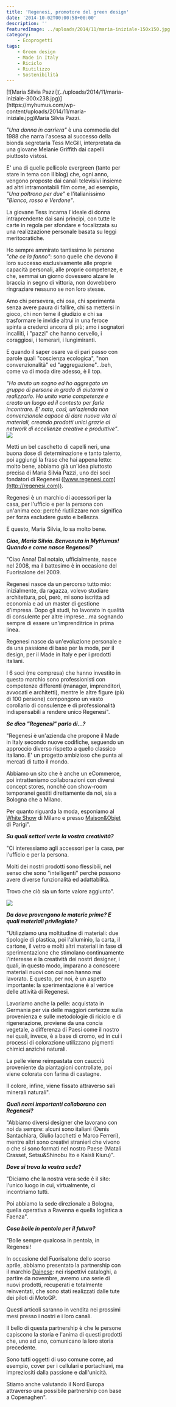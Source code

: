 ```yaml
---
title: 'Regenesi, promotore del green design'
date: '2014-10-02T00:00:58+00:00'
description: ''
featuredImage: ../uploads/2014/11/maria-iniziale-150x150.jpg
category:
    - Ecoprogetti
tags:
    - Green design
    - Made in Italy
    - Riciclo
    - Riutilizzo
    - Sostenibilità
---
```



<div class="wp-caption alignright" id="attachment_153" style="width: 310px">[![Maria Silvia Pazzi](../uploads/2014/11/maria-iniziale-300x238.jpg)](https://myhumus.com/wp-content/uploads/2014/11/maria-iniziale.jpg)Maria Silvia Pazzi.

*"Una donna in carriera"* è una commedia del 1988 che narra l'ascesa al successo della bionda segretaria Tess McGill, interpretata da una giovane Melanie Griffith dai capelli piuttosto vistosi.

E' una di quelle pellicole evergreen (tanto per stare in tema con il blog) che, ogni anno, vengono proposte dai canali televisivi insieme ad altri intramontabili film come, ad esempio, *"Una poltrona per due"* e l'italianissimo *"Bianco, rosso e Verdone"*.

La giovane Tess incarna l'ideale di donna intraprendente dai sani principi, con tutte le carte in regola per sfondare e focalizzata su una realizzazione personale basata su leggi meritocratiche.

Ho sempre ammirato tantissimo le persone *"che ce la fanno"*: sono quelle che devono il loro successo esclusivamente alle proprie capacità personali, alle proprie competenze, e che, semmai un giorno dovessero alzare le braccia in segno di vittoria, non dovrebbero ringraziare nessuno se non loro stesse.

Amo chi persevera, chi osa, chi sperimenta senza avere paura di fallire, chi sa mettersi in gioco, chi non teme il giudizio e chi sa trasformare le invidie altrui in una feroce spinta a crederci ancora di più; amo i sognatori incalliti, i "pazzi" che hanno cervello, i coraggiosi, i temerari, i lungimiranti.

E quando il saper osare va di pari passo con parole quali "coscienza ecologica", "non convenzionalità" ed "aggregazione"...beh, come va di moda dire adesso, è il top.

*"Ho avuto un sogno ed ho aggregato un gruppo di persone in grado di aiutarmi a realizzarlo. Ho unito varie competenze e creato un luogo ed il contesto per farle incontrare. E' nata, così, un'azienda non convenzionale capace di dare nuova vita ai materiali, creando prodotti unici grazie al network di eccellenze creative e produttive"*.[![](../uploads/2014/11/logo1-300x88.jpg)](https://myhumus.com/wp-content/uploads/2014/11/logo1.jpg)

Metti un bel caschetto di capelli neri, una buona dose di determinazione e tanto talento, poi aggiungi la frase che hai appena letto: molto bene, abbiamo già un'idea piuttosto precisa di Maria Silvia Pazzi, uno dei soci fondatori di Regenesi ([www.regenesi.com](http://regenesi.com)).

Regenesi è un marchio di accessori per la casa, per l'ufficio e per la persona con un'anima eco: perché riutilizzare non significa per forza escludere gusto e bellezza.

E questo, Maria Silvia, lo sa molto bene.

***Ciao, Maria Silvia. Benvenuta in MyHumus! Quando e come nasce Regenesi?***

"Ciao Anna! Dal notaio, ufficialmente, nasce nel 2008, ma il battesimo è in occasione del Fuorisalone del 2009.

Regenesi nasce da un percorso tutto mio: inizialmente, da ragazza, volevo studiare architettura, poi, però, mi sono iscritta ad economia e ad un master di gestione d'impresa. Dopo gli studi, ho lavorato in qualità di consulente per altre imprese...ma sognando sempre di essere un'imprenditrice in prima linea.

Regenesi nasce da un'evoluzione personale e da una passione di base per la moda, per il design, per il Made in Italy e per i prodotti italiani.

I 6 soci (me compresa) che hanno investito in questo marchio sono professionisti con competenze differenti (manager, imprenditori, avvocati e architetti), mentre le altre figure (più di 100 persone) compongono un vasto corollario di consulenze e di professionalità indispensabili a rendere unico Regenesi".

***Se dico "Regenesi" parlo di...?***

"Regenesi è un'azienda che propone il Made in Italy secondo nuove codifiche, seguendo un approccio diverso rispetto a quello classico italiano. E' un progetto ambizioso che punta ai mercati di tutto il mondo.

Abbiamo un sito che è anche un eCommerce, poi intratteniamo collaborazioni con diversi concept stores, nonché con show-room temporanei gestiti direttamente da noi, sia a Bologna che a Milano.

Per quanto riguarda la moda, esponiamo al [White Show](http://www.whiteshow.it) di Milano e presso [Maison&amp;Objet](http://www.maison-objet.com) di Parigi".

***Su quali settori verte la vostra creatività?***

"Ci interessiamo agli accessori per la casa, per l'ufficio e per la persona.

Molti dei nostri prodotti sono flessibili, nel senso che sono "intelligenti" perché possono avere diverse funzionalità ed adattabilità.

Trovo che ciò sia un forte valore aggiunto".

![](https://myhumus.com/nextgen-attach_to_post/preview/id--633)

***Da dove provengono le materie prime? E quali materiali privilegiate?***

"Utilizziamo una moltitudine di materiali: due tipologie di plastica, poi l'alluminio, la carta, il cartone, il vetro e molti altri materiali in fase di sperimentazione che stimolano continuamente l'interesse e la creatività dei nostri designer, i quali, in questo modo, imparano a conoscere materiali nuovi con cui non hanno mai lavorato. E questo, per noi, è un aspetto importante: la sperimentazione è al vertice delle attività di Regenesi.

Lavoriamo anche la pelle: acquistata in Germania per via delle maggiori certezze sulla provenienza e sulle metodologie di riciclo e di rigenerazione, proviene da una concia vegetale, a differenza di Paesi come il nostro nei quali, invece, è a base di cromo, ed in cui i processi di colorazione utilizzano pigmenti chimici anziché naturali.

La pelle viene reimpastata con caucciù proveniente da piantagioni controllate, poi viene colorata con farina di castagne.

Il colore, infine, viene fissato attraverso sali minerali naturali".

***Quali nomi importanti collaborano con Regenesi?***

"Abbiamo diversi designer che lavorano con noi da sempre: alcuni sono italiani (Denis Santachiara, Giulio Iacchetti e Marco Ferreri), mentre altri sono creativi stranieri che vivono o che si sono formati nel nostro Paese (Matali Crasset, Setsu&amp;Shinobu Ito e Kaisli Kiuru)".

***Dove si trova la vostra sede?***

"Diciamo che la nostra vera sede è il sito: l'unico luogo in cui, virtualmente, ci incontriamo tutti.

Poi abbiamo la sede direzionale a Bologna, quella operativa a Ravenna e quella logistica a Faenza".

***Cosa bolle in pentola per il futuro?***

"Bolle sempre qualcosa in pentola, in Regenesi!

In occasione del Fuorisalone dello scorso aprile, abbiamo presentato la partnership con il marchio [Dainese](http://www.dainese.com/it_it/): nei rispettivi cataloghi, a partire da novembre, avremo una serie di nuovi prodotti, recuperati e totalmente reinventati, che sono stati realizzati dalle tute dei piloti di MotoGP.

Questi articoli saranno in vendita nei prossimi mesi presso i nostri e i loro canali.

Il bello di questa partnership è che le persone capiscono la storia e l'anima di questi prodotti che, uno ad uno, comunicano la loro storia precedente.

Sono tutti oggetti di uso comune come, ad esempio, cover per i cellulari e portachiavi, ma impreziositi dalla passione e dall'unicità.

Stiamo anche valutando il Nord Europa attraverso una possibile partnership con base a Copenaghen".

